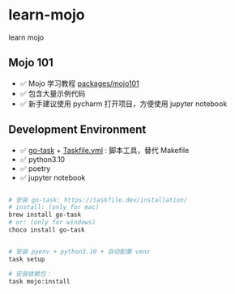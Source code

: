 # learn-mojo

learn mojo

## Mojo 101

- ✅️ Mojo 学习教程 [packages/mojo101](packages/mojo101)
- ✅️ 包含大量示例代码
- ✅️ 新手建议使用 pycharm 打开项目，方便使用 jupyter notebook

## Development Environment

- ✅️ [go-task](https://taskfile.dev/) + [Taskfile.yml](Taskfile.yml) : 脚本工具，替代 Makefile
- ✅️ python3.10
- ✅️ poetry
- ✅️ jupyter notebook

```bash

# 安装 go-task: https://taskfile.dev/installation/
# install: (only for mac)
brew install go-task
# or: (only for windows)
choco install go-task


# 安装 pyenv + python3.10 + 自动配置 venv
task setup

# 安装依赖包：
task mojo:install

```

